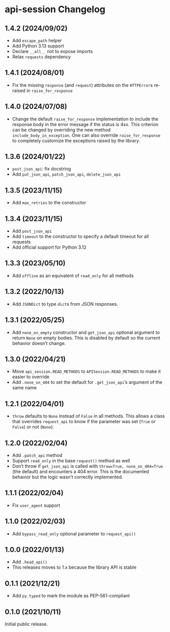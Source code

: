 # api-session Changelog

## 1.4.2 (2024/09/02)

* Add `escape_path` helper
* Add Python 3.13 support
* Declare `__all__` not to expose imports
* Relax `requests` dependency

## 1.4.1 (2024/08/01)

* Fix the missing `response` (and `request`) attributes on the `HTTPError`s re-raised in `raise_for_response`

## 1.4.0 (2024/07/08)

* Change the default `raise_for_response` implementation to include the response body in the error message if the status
  is 4xx. This criterion can be changed by overriding the new method `include_body_in_exception`. One can also override
  `raise_for_response` to completely customize the exceptions raised by the library.

## 1.3.6 (2024/01/22)

* `post_json_api`: fix docstring
* Add `put_json_api`, `patch_json_api`, `delete_json_api`

## 1.3.5 (2023/11/15)

* Add `max_retries` to the constructor

## 1.3.4 (2023/11/15)

* Add `post_json_api`
* Add `timeout` to the constructor to specify a default timeout for all requests
* Add official support for Python 3.12

## 1.3.3 (2023/05/10)

* Add `offline` as an equivalent of `read_only` for all methods

## 1.3.2 (2022/10/13)

* Add `JSONDict` to type `dict`s from JSON responses.

## 1.3.1 (2022/05/25)

* Add `none_on_empty` constructor and `get_json_api` optional argument to return `None` on empty bodies. This is
  disabled by default so the current behavior doesn’t change.

## 1.3.0 (2022/04/21)

* Move `api_session.READ_METHODS` to `APISession.READ_METHODS` to make it easier to override
* Add `.none_on_404` to set the default for `.get_json_api`’s argument of the same name

## 1.2.1 (2022/04/01)

* `throw` defaults to `None` instead of `False` in all methods. This allows a class that overrides `request_api` to
  know if the parameter was set (`True` or `False`) or not (`None`).

## 1.2.0 (2022/02/04)

* Add `.patch_api` method
* Support `read_only` in the base `request()` method as well
* Don’t throw if `get_json_api` is called with `throw=True, none_on_404=True` (the default) and
  encounters a 404 error. This is the documented behavior but the logic wasn’t correctly
  implemented.

## 1.1.1 (2022/02/04)

* Fix `user_agent` support

## 1.1.0 (2022/02/03)

* Add `bypass_read_only` optional parameter to `request_api()`

## 1.0.0 (2022/01/13)

* Add `.head_api()`
* This releases moves to 1.x because the library API is stable

## 0.1.1 (2021/12/21)

* Add `py.typed` to mark the module as PEP-561-compliant

## 0.1.0 (2021/10/11)

Initial public release.
